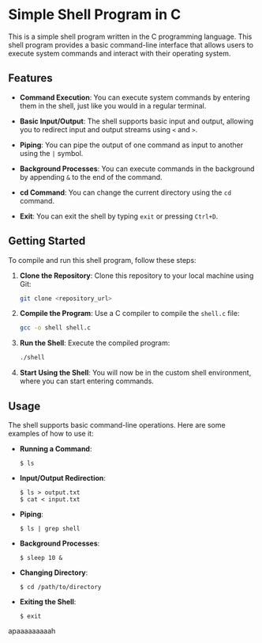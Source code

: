 # Simple Shell Program in C

This is a simple shell program written in the C programming language. This shell program provides a basic command-line interface that allows users to execute system commands and interact with their operating system.

## Features

- **Command Execution**: You can execute system commands by entering them in the shell, just like you would in a regular terminal.

- **Basic Input/Output**: The shell supports basic input and output, allowing you to redirect input and output streams using `<` and `>`.

- **Piping**: You can pipe the output of one command as input to another using the `|` symbol.

- **Background Processes**: You can execute commands in the background by appending `&` to the end of the command.

- **cd Command**: You can change the current directory using the `cd` command.

- **Exit**: You can exit the shell by typing `exit` or pressing `Ctrl+D`.

## Getting Started

To compile and run this shell program, follow these steps:

1. **Clone the Repository**: Clone this repository to your local machine using Git:

   ```bash
   git clone <repository_url>
   ```

2. **Compile the Program**: Use a C compiler to compile the `shell.c` file:

   ```bash
   gcc -o shell shell.c
   ```

3. **Run the Shell**: Execute the compiled program:

   ```bash
   ./shell
   ```

4. **Start Using the Shell**: You will now be in the custom shell environment, where you can start entering commands.

## Usage

The shell supports basic command-line operations. Here are some examples of how to use it:

- **Running a Command**:
  ```
  $ ls
  ```

- **Input/Output Redirection**:
  ```
  $ ls > output.txt
  $ cat < input.txt
  ```

- **Piping**:
  ```
  $ ls | grep shell
  ```

- **Background Processes**:
  ```
  $ sleep 10 &
  ```

- **Changing Directory**:
  ```
  $ cd /path/to/directory
  ```

- **Exiting the Shell**:
  ```
  $ exit
  ```
apaaaaaaaaah
